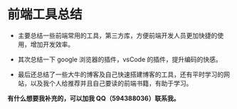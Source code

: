 # 前端工具总结

- 主要总结一些前端常用的工具，第三方库，方便前端开发人员更加快捷的使用，增加开发效率。

- 其次总结一下 google 浏览器的插件，vsCode 的插件，提升编码的快感。

- 最后还总结了一些大牛的博客及自己快速搭建博客的工具，还有平时学习的网站，以及我个人给推荐并且自己要读的前端书籍，有助于学习。

**有什么想要我补充的，可以加我 QQ（594388036）联系我。**
